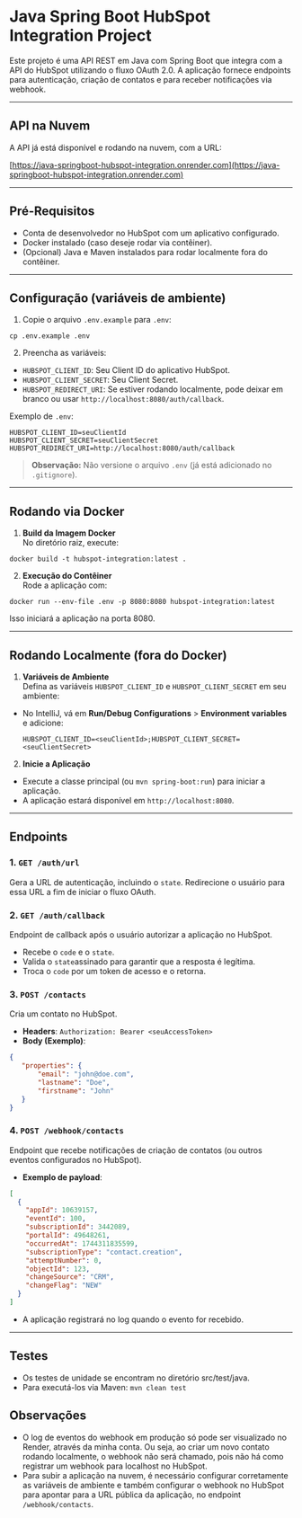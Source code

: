 # Java Spring Boot HubSpot Integration Project

Este projeto é uma API REST em Java com Spring Boot que integra com a API do HubSpot utilizando o fluxo OAuth 2.0. A aplicação fornece endpoints para autenticação, criação de contatos e para receber notificações via webhook.

---

## API na Nuvem

A API já está disponível e rodando na nuvem, com a URL:

[https://java-springboot-hubspot-integration.onrender.com](https://java-springboot-hubspot-integration.onrender.com)

---

## Pré-Requisitos

- Conta de desenvolvedor no HubSpot com um aplicativo configurado.
- Docker instalado (caso deseje rodar via contêiner).
- (Opcional) Java e Maven instalados para rodar localmente fora do contêiner.

---

## Configuração (variáveis de ambiente)

1. Copie o arquivo `.env.example` para `.env`:

```
cp .env.example .env
```

2. Preencha as variáveis:
- `HUBSPOT_CLIENT_ID`: Seu Client ID do aplicativo HubSpot.
- `HUBSPOT_CLIENT_SECRET`: Seu Client Secret.
- `HUBSPOT_REDIRECT_URI`: Se estiver rodando localmente, pode deixar em branco ou usar `http://localhost:8080/auth/callback`.

Exemplo de `.env`:

```
HUBSPOT_CLIENT_ID=seuClientId
HUBSPOT_CLIENT_SECRET=seuClientSecret
HUBSPOT_REDIRECT_URI=http://localhost:8080/auth/callback
```

> **Observação:** Não versione o arquivo `.env` (já está adicionado no `.gitignore`).

---

## Rodando via Docker

1. **Build da Imagem Docker**  
   No diretório raiz, execute:

```
docker build -t hubspot-integration:latest .
```

2. **Execução do Contêiner**  
   Rode a aplicação com:

```
docker run --env-file .env -p 8080:8080 hubspot-integration:latest
```

Isso iniciará a aplicação na porta 8080.

---

## Rodando Localmente (fora do Docker)

1. **Variáveis de Ambiente**  
   Defina as variáveis `HUBSPOT_CLIENT_ID` e `HUBSPOT_CLIENT_SECRET` em seu ambiente:
- No IntelliJ, vá em **Run/Debug Configurations** > **Environment variables** e adicione:
  ```
  HUBSPOT_CLIENT_ID=<seuClientId>;HUBSPOT_CLIENT_SECRET=<seuClientSecret>
  ```
  
2. **Inicie a Aplicação**
- Execute a classe principal (ou `mvn spring-boot:run`) para iniciar a aplicação.
- A aplicação estará disponível em `http://localhost:8080`.

---

## Endpoints

### 1. `GET /auth/url`
Gera a URL de autenticação, incluindo o `state`. Redirecione o usuário para essa URL a fim de iniciar o fluxo OAuth.

### 2. `GET /auth/callback`
Endpoint de callback após o usuário autorizar a aplicação no HubSpot.
- Recebe o `code` e o `state`.
- Valida o `state`assinado para garantir que a resposta é legítima.
- Troca o `code` por um token de acesso e o retorna.

### 3. `POST /contacts`
Cria um contato no HubSpot.
- **Headers**: `Authorization: Bearer <seuAccessToken>`
- **Body (Exemplo)**:
```json
{
   "properties": {
       "email": "john@doe.com",
       "lastname": "Doe",
       "firstname": "John"
   }
}
```

### 4. `POST /webhook/contacts`

Endpoint que recebe notificações de criação de contatos (ou outros eventos configurados no HubSpot).
- **Exemplo de payload**:

```json
[
  {
    "appId": 10639157,
    "eventId": 100,
    "subscriptionId": 3442089,
    "portalId": 49648261,
    "occurredAt": 1744311835599,
    "subscriptionType": "contact.creation",
    "attemptNumber": 0,
    "objectId": 123,
    "changeSource": "CRM",
    "changeFlag": "NEW"
  }
]
```

- A aplicação registrará no log quando o evento for recebido.

---

## Testes
- Os testes de unidade se encontram no diretório src/test/java.
- Para executá-los via Maven: `mvn clean test`

## Observações

- O log de eventos do webhook em produção só pode ser visualizado no Render, através da minha conta. Ou seja, ao criar um novo contato rodando localmente, o webhook não será chamado, pois não há como registrar um webhook para localhost no HubSpot.
- Para subir a aplicação na nuvem, é necessário configurar corretamente as variáveis de ambiente e também configurar o webhook no HubSpot para apontar para a URL pública da aplicação, no endpoint `/webhook/contacts`.